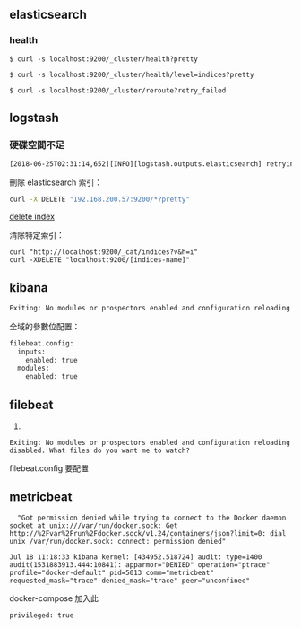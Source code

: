 ## elasticsearch

### health

```
$ curl -s localhost:9200/_cluster/health?pretty
```

```
$ curl -s localhost:9200/_cluster/health/level=indices?pretty
```

```
$ curl -s localhost:9200/_cluster/reroute?retry_failed
```

## logstash

### 硬碟空間不足

```bash
[2018-06-25T02:31:14,652][INFO][logstash.outputs.elasticsearch] retrying failed action with response code: 403 ({"type"=>"cluster_block_exception", "reason"=>"blocked by: [FORBIDDEN/12/index read-only / allow delete (api)];"})
```

刪除 elasticsearch 索引：

```bash
curl -X DELETE "192.168.200.57:9200/*?pretty"
```

[delete index](https://www.elastic.co/guide/cn/elasticsearch/guide/current/_deleting_an_index.html)

清除特定索引：

```
curl "http://localhost:9200/_cat/indices?v&h=i"
curl -XDELETE "localhost:9200/[indices-name]"
```

## kibana

```bash
Exiting: No modules or prospectors enabled and configuration reloading disabled. What files do you want me to watch?
```

全域的參數位配置：

```bash
filebeat.config:
  inputs:
    enabled: true
  modules:
    enabled: true
```

## filebeat

1. 

```shell=
Exiting: No modules or prospectors enabled and configuration reloading disabled. What files do you want me to watch?
```
filebeat.config 要配置

## metricbeat

```shell=
  "Got permission denied while trying to connect to the Docker daemon socket at unix:///var/run/docker.sock: Get http://%2Fvar%2Frun%2Fdocker.sock/v1.24/containers/json?limit=0: dial unix /var/run/docker.sock: connect: permission denied"
```

```shell=
Jul 18 11:18:33 kibana kernel: [434952.518724] audit: type=1400 audit(1531883913.444:10841): apparmor="DENIED" operation="ptrace" profile="docker-default" pid=5013 comm="metricbeat" requested_mask="trace" denied_mask="trace" peer="unconfined"
```
docker-compose 加入此
```shell=
privileged: true
```
